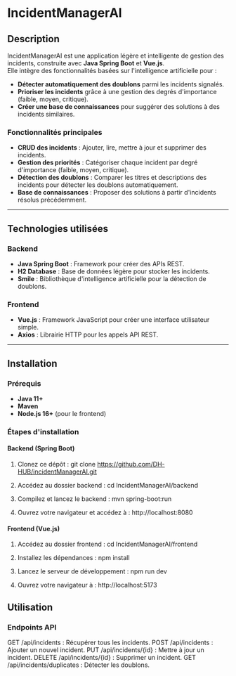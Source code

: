 # IncidentManagerAI

## Description
IncidentManagerAI est une application légère et intelligente de gestion des incidents, construite avec **Java Spring Boot** et **Vue.js**.  
Elle intègre des fonctionnalités basées sur l'intelligence artificielle pour :

- **Détecter automatiquement des doublons** parmi les incidents signalés.
- **Prioriser les incidents** grâce à une gestion des degrés d'importance (faible, moyen, critique).
- **Créer une base de connaissances** pour suggérer des solutions à des incidents similaires.

### Fonctionnalités principales
- **CRUD des incidents** : Ajouter, lire, mettre à jour et supprimer des incidents.
- **Gestion des priorités** : Catégoriser chaque incident par degré d'importance (faible, moyen, critique).
- **Détection des doublons** : Comparer les titres et descriptions des incidents pour détecter les doublons automatiquement.
- **Base de connaissances** : Proposer des solutions à partir d'incidents résolus précédemment.

---

## Technologies utilisées

### Backend
- **Java Spring Boot** : Framework pour créer des APIs REST.
- **H2 Database** : Base de données légère pour stocker les incidents.
- **Smile** : Bibliothèque d'intelligence artificielle pour la détection de doublons.

### Frontend
- **Vue.js** : Framework JavaScript pour créer une interface utilisateur simple.
- **Axios** : Librairie HTTP pour les appels API REST.

---

## Installation

### Prérequis
- **Java 11+**
- **Maven**
- **Node.js 16+** (pour le frontend)

### Étapes d'installation

#### Backend (Spring Boot)
1. Clonez ce dépôt :
   git clone https://github.com/DH-HUB/incidentManagerAI.git

2. Accédez au dossier backend :
   cd IncidentManagerAI/backend
   
3. Compilez et lancez le backend :
   mvn spring-boot:run

4. Ouvrez votre navigateur et accédez à :
   http://localhost:8080

#### Frontend (Vue.js)
1. Accédez au dossier frontend :
   cd IncidentManagerAI/frontend
   
3. Installez les dépendances :
   npm install
   
5. Lancez le serveur de développement :
   npm run dev

6. Ouvrez votre navigateur à :
   http://localhost:5173

## Utilisation
### Endpoints API
GET /api/incidents : Récupérer tous les incidents.
POST /api/incidents : Ajouter un nouvel incident.
PUT /api/incidents/{id} : Mettre à jour un incident.
DELETE /api/incidents/{id} : Supprimer un incident.
GET /api/incidents/duplicates : Détecter les doublons.




